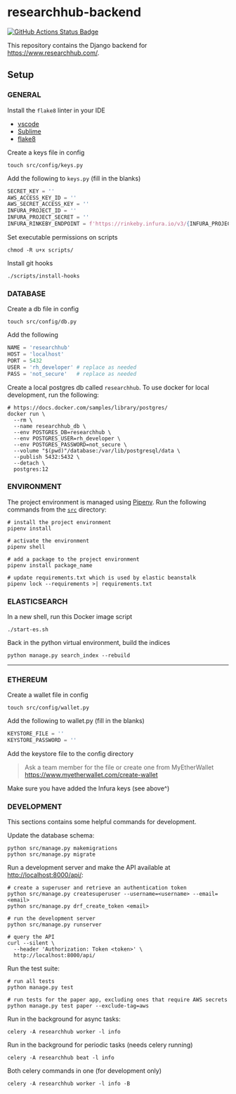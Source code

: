 # researchhub-backend

[![GitHub Actions Status Badge](https://github.com/ResearchHub/researchhub-backend/workflows/Backend%20CI/badge.svg?branch=master)](https://github.com/ResearchHub/researchhub-backend/actions)

This repository contains the Django backend for <https://www.researchhub.com/>.

## Setup

### GENERAL

Install the `flake8` linter in your IDE

- [vscode](https://code.visualstudio.com/docs/python/linting#_specific-linters)
- [Sublime](https://github.com/SublimeLinter/SublimeLinter-flake8)
- [flake8](http://flake8.pycqa.org/en/latest/index.html)

Create a keys file in config

```
touch src/config/keys.py
```

Add the following to `keys.py` (fill in the blanks)

```python
SECRET_KEY = ''
AWS_ACCESS_KEY_ID = ''
AWS_SECRET_ACCESS_KEY = ''
INFURA_PROJECT_ID = ''
INFURA_PROJECT_SECRET = ''
INFURA_RINKEBY_ENDPOINT = f'https://rinkeby.infura.io/v3/{INFURA_PROJECT_ID}'
```

Set executable permissions on scripts

```
chmod -R u+x scripts/
```

Install git hooks

```
./scripts/install-hooks
```

### DATABASE

Create a db file in config

```shell
touch src/config/db.py
```

Add the following

```python
NAME = 'researchhub'
HOST = 'localhost'
PORT = 5432
USER = 'rh_developer' # replace as needed
PASS = 'not_secure'   # replace as needed
```

Create a local postgres db called `researchhub`.
To use docker for local development, run the following:

```shell
# https://docs.docker.com/samples/library/postgres/
docker run \
  --rm \
  --name researchhub_db \
  --env POSTGRES_DB=researchhub \
  --env POSTGRES_USER=rh_developer \
  --env POSTGRES_PASSWORD=not_secure \
  --volume "$(pwd)"/database:/var/lib/postgresql/data \
  --publish 5432:5432 \
  --detach \
  postgres:12
```

### ENVIRONMENT

The project environment is managed using [Pipenv](https://pipenv.kennethreitz.org/en/latest/).
Run the following commands from the [`src`](src) directory:

```shell
# install the project environment
pipenv install

# activate the environment
pipenv shell

# add a package to the project environment
pipenv install package_name

# update requirements.txt which is used by elastic beanstalk
pipenv lock --requirements >| requirements.txt
```

### ELASTICSEARCH

In a new shell, run this Docker image script

```
./start-es.sh
```

Back in the python virtual environment, build the indices

```
python manage.py search_index --rebuild
```
-------

### ETHEREUM

Create a wallet file in config

```
touch src/config/wallet.py
```

Add the following to wallet.py (fill in the blanks)

```python
KEYSTORE_FILE = ''
KEYSTORE_PASSWORD = ''
```

Add the keystore file to the config directory

> Ask a team member for the file or create one from MyEtherWallet
> https://www.myetherwallet.com/create-wallet

Make sure you have added the Infura keys (see above^)

### DEVELOPMENT

This sections contains some helpful commands for development.

Update the database schema:

```shell
python src/manage.py makemigrations
python src/manage.py migrate
```

Run a development server and make the API available at <http://localhost:8000/api/>:

```shell
# create a superuser and retrieve an authentication token
python src/manage.py createsuperuser --username=<username> --email=<email>
python src/manage.py drf_create_token <email>

# run the development server
python src/manage.py runserver

# query the API
curl --silent \
  --header 'Authorization: Token <token>' \
  http://localhost:8000/api/
```

Run the test suite:

```shell
# run all tests
python manage.py test

# run tests for the paper app, excluding ones that require AWS secrets
python manage.py test paper --exclude-tag=aws
```

Run in the background for async tasks:

```shell
celery -A researchhub worker -l info
```

Run in the background for periodic tasks (needs celery running)

```shell
celery -A researchhub beat -l info
```

Both celery commands in one (for development only)

```shell
celery -A researchhub worker -l info -B
```

